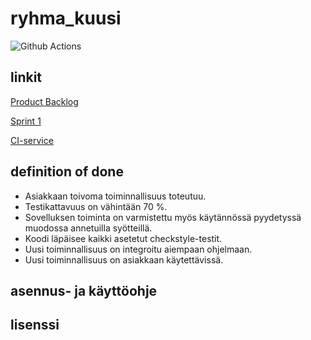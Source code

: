 # ryhma_kuusi

![Github Actions](https://github.com/LindaJT/ryhma_kuusi/workflows/Java%20CI%20with%20Gradle/badge.svg)

## linkit

[Product Backlog](https://docs.google.com/spreadsheets/d/1RO2MffWArJQC46bIBxDrssFFNXkhuvTwhy_IlThdQgs/edit?ts=5fb5358b#gid=0)

[Sprint 1](https://docs.google.com/spreadsheets/d/1RO2MffWArJQC46bIBxDrssFFNXkhuvTwhy_IlThdQgs/edit?ts=5fb5358b#gid=1820141540)

[CI-service](https://github.com/LindaJT/ryhma_kuusi/actions)

## definition of done

- Asiakkaan toivoma toiminnallisuus toteutuu.
- Testikattavuus on vähintään 70 %.
- Sovelluksen toiminta on varmistettu myös käytännössä pyydetyssä muodossa annetuilla syötteillä.
- Koodi läpäisee kaikki asetetut checkstyle-testit.
- Uusi toiminnallisuus on integroitu aiempaan ohjelmaan.
- Uusi toiminnallisuus on asiakkaan käytettävissä.

## asennus- ja käyttöohje

## lisenssi